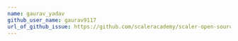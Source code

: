 ```yaml
---
name: gaurav_yadav
github_user_name: gaurav9117
url_of_github_issue: https://github.com/scaleracademy/scaler-open-source-september-challenge/issues/255
---
```

